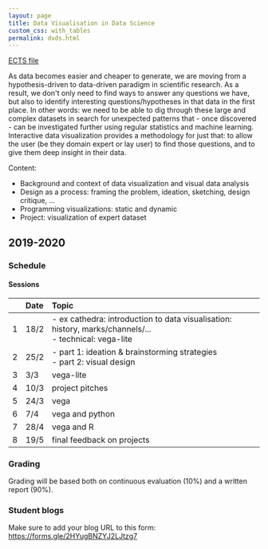 ```yaml
---
layout: page
title: Data Visualisation in Data Science
custom_css: with_tables
permalink: dvds.html
---
```

[ECTS file](https://uhintra03.uhasselt.be/studiegidswww/opleidingsonderdeel.aspx?a=2019&i=4142&n=4&t=04#anker32765)

As data becomes easier and cheaper to generate, we are moving from a hypothesis-driven to data-driven paradigm in scientific research. As a result, we don't only need to find ways to answer any questions we have, but also to identify interesting questions/hypotheses in that data in the first place. In other words: we need to be able to dig through these large and complex datasets in search for unexpected patterns that - once discovered - can be investigated further using regular statistics and machine learning. Interactive data visualization provides a methodology for just that: to allow the user (be they domain expert or lay user) to find those questions, and to give them deep insight in their data.

Content:
* Background and context of data visualization and visual data analysis
* Design as a process: framing the problem, ideation, sketching, design critique, ...
* Programming visualizations: static and dynamic
* Project: visualization of expert dataset

## 2019-2020

### Schedule

#### Sessions

| | Date | Topic |
|:--|:--|:--|
| 1 | 18/2 | - ex cathedra: introduction to data visualisation: history, marks/channels/...<br/>- technical: vega-lite |
| 2 | 25/2 | - part 1: ideation \& brainstorming strategies<br/>- part 2: visual design |
| 3 | 3/3 | vega-lite |
| 4 | 10/3 | project pitches |
| 5 | 24/3 | vega |
| 6 | 7/4 | vega and python |
| 7 | 28/4 | vega and R |
| 8 | 19/5 | final feedback on projects |

### Grading
Grading will be based both on continuous evaluation (10%) and a written report (90%).

### Student blogs
Make sure to add your blog URL to this form: https://forms.gle/2HYugBNZYJ2LJtzg7


<!--
## 2018-2019
### Student blogs
* [Eline Mangelschots](https://medium.com/@elinemangelschots)
* [Maarten van Meeuwen](https://medium.com/@maartenvanmeeuwen)
* [Jannes Peeters](https://medium.com/@jannes.peeters96)
* [Svitlana Kudrenko](https://medium.com/@svkudrenko)
* [Sintayehu Legesse](https://medium.com/@sintayehulegesse_1617)
* [Hendrik De Winter](https://medium.com/@hendrikdewinter8)
* [Sajid Raza](https://medium.com/@sajidrz.nust)
* [Francisco Gajardo](https://fjgajardoo.wixsite.com/dataviz)
* [Xiang Zhang](https://zhangxiang1232.wixsite.com/website-1)
* [Bram Vandeninden](https://bramvandeninden.wixsite.com/mysite/blog)
* [Sofia Lahdensuo](https://medium.com/@sofia.lahdensuo)

### Schedule
* 19/3 Us: overview of critique; students: present dataset
* 26/3 present sketches
* 2/4 P5 Q&A
* 23/4 intermediate presentation
* 30/4
* 7/5 final interactive visual for exploration
* 14/5 present sketches
* 21/5 final visual for presentation

### Exercise for static visualisation
Based on any dataset (but preferably using the dataset you used in the previous exercise), create a new data visualisation to demonstrate a non-obvious insight gleaned from the data, to make a particular point, or to present an interesting overview of the datasets. If you want, you can also create a data-driven art piece. Good examples are:
* [https://www.studioterp.nl/](https://www.studioterp.nl/)
* [http://visme.co/blog/best-data-visualizations/](http://visme.co/blog/best-data-visualizations/) =>
    * History of Bruse Springsteen
    * Hello Sun app
    * Apollo
    * Keuzestress: Searching for the "Correct" Mascara
    * The Women of Dataviz
    * Oddity Viz (data art)
    * Red Bull Party Visualization (data art)

[![mascara]({{site.baseurl}}/assets/mascara.png)](https://www.studioterp.nl/mascaras-a-datavisualization/)


We will do this exercise in 2 phases:
1. In the session of 14/5, we'll go over hand-drawn sketches. Please present **1** design; we'll expect you to have gone through the diverge-emerge-converge cycle yourself beforehand.
1. In the session of 21/5, you'll present the final visual.

In your visual, please include:
* the visual itself
* a good title
* a short description of what this is about
* a legend
* highlights of any interesting things you want to draw attention to

Here's another very good example of a visual with annotations:
[![library of congress]({{site.baseurl}}/assets/library-of-congress.png)](http://sappingattention.blogspot.com/2017/05/a-brief-visual-history-of-marc.html)

-->
